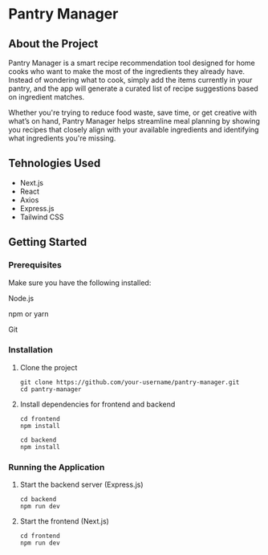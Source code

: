 ﻿# Pantry Manager

## About the Project

Pantry Manager is a smart recipe recommendation tool designed for home cooks who want to make the most of the ingredients they already have. Instead of wondering what to cook, simply add the items currently in your pantry, and the app will generate a curated list of recipe suggestions based on ingredient matches.

Whether you're trying to reduce food waste, save time, or get creative with what’s on hand, Pantry Manager helps streamline meal planning by showing you recipes that closely align with your available ingredients and identifying what ingredients you're missing.

## Tehnologies Used

- Next.js
- React
- Axios
- Express.js
- Tailwind CSS

## Getting Started 

### Prerequisites

Make sure you have the following installed:

Node.js

npm or yarn

Git

### Installation

1. Clone the project
   ```
   git clone https://github.com/your-username/pantry-manager.git
   cd pantry-manager
   ```
2. Install dependencies for frontend and backend
   ```
   cd frontend
   npm install
   ```

   ```
   cd backend
   npm install
   ```

### Running the Application

1. Start the backend server (Express.js)
   ```
   cd backend
   npm run dev
   ```
2. Start the frontend (Next.js)
   ```
   cd frontend
   npm run dev
   ```
